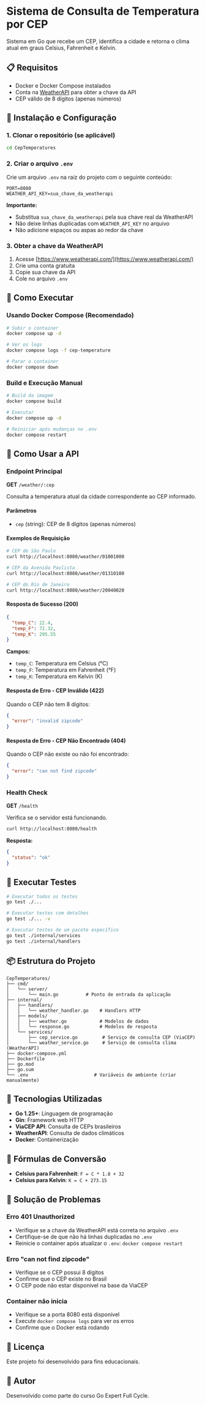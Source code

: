 # Sistema de Consulta de Temperatura por CEP

Sistema em Go que recebe um CEP, identifica a cidade e retorna o clima atual em graus Celsius, Fahrenheit e Kelvin.

## 📋 Requisitos

- Docker e Docker Compose instalados
- Conta na [WeatherAPI](https://www.weatherapi.com/) para obter a chave da API
- CEP válido de 8 dígitos (apenas números)

## 🚀 Instalação e Configuração

### 1. Clonar o repositório (se aplicável)

```bash
cd CepTemperatures
```

### 2. Criar o arquivo `.env`

Crie um arquivo `.env` na raiz do projeto com o seguinte conteúdo:

```env
PORT=8080
WEATHER_API_KEY=sua_chave_da_weatherapi
```

**Importante:** 
- Substitua `sua_chave_da_weatherapi` pela sua chave real da WeatherAPI
- Não deixe linhas duplicadas com `WEATHER_API_KEY` no arquivo
- Não adicione espaços ou aspas ao redor da chave

### 3. Obter a chave da WeatherAPI

1. Acesse [https://www.weatherapi.com/](https://www.weatherapi.com/)
2. Crie uma conta gratuita
3. Copie sua chave da API
4. Cole no arquivo `.env`

## 🏃 Como Executar

### Usando Docker Compose (Recomendado)

```bash
# Subir o container
docker compose up -d

# Ver os logs
docker compose logs -f cep-temperature

# Parar o container
docker compose down
```

### Build e Execução Manual

```bash
# Build da imagem
docker compose build

# Executar
docker compose up -d

# Reiniciar após mudanças no .env
docker compose restart
```

## 📡 Como Usar a API

### Endpoint Principal

**GET** `/weather/:cep`

Consulta a temperatura atual da cidade correspondente ao CEP informado.

#### Parâmetros

- `cep` (string): CEP de 8 dígitos (apenas números)

#### Exemplos de Requisição

```bash
# CEP de São Paulo
curl http://localhost:8080/weather/01001000

# CEP da Avenida Paulista
curl http://localhost:8080/weather/01310100

# CEP do Rio de Janeiro
curl http://localhost:8080/weather/20040020
```

#### Resposta de Sucesso (200)

```json
{
  "temp_C": 22.4,
  "temp_F": 72.32,
  "temp_K": 295.55
}
```

**Campos:**
- `temp_C`: Temperatura em Celsius (°C)
- `temp_F`: Temperatura em Fahrenheit (°F)
- `temp_K`: Temperatura em Kelvin (K)

#### Resposta de Erro - CEP Inválido (422)

Quando o CEP não tem 8 dígitos:

```json
{
  "error": "invalid zipcode"
}
```

#### Resposta de Erro - CEP Não Encontrado (404)

Quando o CEP não existe ou não foi encontrado:

```json
{
  "error": "can not find zipcode"
}
```

### Health Check

**GET** `/health`

Verifica se o servidor está funcionando.

```bash
curl http://localhost:8080/health
```

**Resposta:**
```json
{
  "status": "ok"
}
```

## 🧪 Executar Testes

```bash
# Executar todos os testes
go test ./...

# Executar testes com detalhes
go test ./... -v

# Executar testes de um pacote específico
go test ./internal/services
go test ./internal/handlers
```

## 📦 Estrutura do Projeto

```
CepTemperatures/
├── cmd/
│   └── server/
│       └── main.go          # Ponto de entrada da aplicação
├── internal/
│   ├── handlers/
│   │   └── weather_handler.go    # Handlers HTTP
│   ├── models/
│   │   ├── weather.go            # Modelos de dados
│   │   └── response.go           # Modelos de resposta
│   └── services/
│       ├── cep_service.go         # Serviço de consulta CEP (ViaCEP)
│       └── weather_service.go     # Serviço de consulta clima (WeatherAPI)
├── docker-compose.yml
├── Dockerfile
├── go.mod
├── go.sum
└── .env                        # Variáveis de ambiente (criar manualmente)
```

## 🔧 Tecnologias Utilizadas

- **Go 1.25+**: Linguagem de programação
- **Gin**: Framework web HTTP
- **ViaCEP API**: Consulta de CEPs brasileiros
- **WeatherAPI**: Consulta de dados climáticos
- **Docker**: Containerização

## 📝 Fórmulas de Conversão

- **Celsius para Fahrenheit**: `F = C * 1.8 + 32`
- **Celsius para Kelvin**: `K = C + 273.15`

## 🐛 Solução de Problemas

### Erro 401 Unauthorized

- Verifique se a chave da WeatherAPI está correta no arquivo `.env`
- Certifique-se de que não há linhas duplicadas no `.env`
- Reinicie o container após atualizar o `.env`: `docker compose restart`

### Erro "can not find zipcode"

- Verifique se o CEP possui 8 dígitos
- Confirme que o CEP existe no Brasil
- O CEP pode não estar disponível na base da ViaCEP

### Container não inicia

- Verifique se a porta 8080 está disponível
- Execute `docker compose logs` para ver os erros
- Confirme que o Docker está rodando

## 📄 Licença

Este projeto foi desenvolvido para fins educacionais.

## 👤 Autor

Desenvolvido como parte do curso Go Expert Full Cycle.
